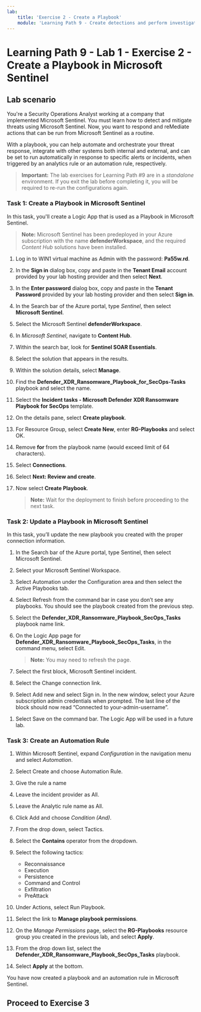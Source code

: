 ```yaml
---
lab:
    title: 'Exercise 2 - Create a Playbook'
    module: 'Learning Path 9 - Create detections and perform investigations using Microsoft Sentinel'
---
```


# Learning Path 9 - Lab 1 - Exercise 2 - Create a Playbook in Microsoft Sentinel

## Lab scenario

You're a Security Operations Analyst working at a company that implemented Microsoft Sentinel. You must learn how to detect and mitigate threats using Microsoft Sentinel. Now, you want to respond and reMediate actions that can be run from Microsoft Sentinel as a routine.

With a playbook, you can help automate and orchestrate your threat response, integrate with other systems both internal and external, and can be set to run automatically in response to specific alerts or incidents, when triggered by an analytics rule or an automation rule, respectively.

>**Important:** The lab exercises for Learning Path #9 are in a *standalone* environment. If you exit the lab before completing it, you will be required to re-run the configurations again.

### Task 1: Create a Playbook in Microsoft Sentinel

In this task, you'll create a Logic App that is used as a Playbook in Microsoft Sentinel.

>**Note:** Microsoft Sentinel has been predeployed in your Azure subscription with the name **defenderWorkspace**, and the required *Content Hub* solutions have been installed.

1. Log in to WIN1 virtual machine as Admin with the password: **Pa55w.rd**.  

1. In the **Sign in** dialog box, copy and paste in the **Tenant Email** account provided by your lab hosting provider and then select **Next**.

1. In the **Enter password** dialog box, copy and paste in the **Tenant Password** provided by your lab hosting provider and then select **Sign in**.

1. In the Search bar of the Azure portal, type *Sentinel*, then select **Microsoft Sentinel**.

1. Select the Microsoft Sentinel **defenderWorkspace**.

1. In *Microsoft Sentinel*, navigate to **Content Hub**.

1. Within the search bar, look for **Sentinel SOAR Essentials**.

1. Select the solution that appears in the results.

1. Within the solution details, select **Manage**.

1. Find the **Defender_XDR_Ransomware_Playbook_for_SecOps-Tasks** playbook and select the name.

1. Select the **Incident tasks - Microsoft Defender XDR Ransomware Playbook for SecOps** template.

1. On the details pane, select **Create playbook**.

1. For Resource Group, select **Create New**, enter **RG-Playbooks** and select OK.

1. Remove  **for** from the playbook name (would exceed limit of 64 characters).

1. Select **Connections**.

1. Select **Next: Review and create**.

1. Now select **Create Playbook**.

    >**Note:** Wait for the deployment to finish before proceeding to the next task.

### Task 2: Update a Playbook in Microsoft Sentinel

In this task, you’ll update the new playbook you created with the proper connection information.

1. In the Search bar of the Azure portal, type Sentinel, then select Microsoft Sentinel.

1. Select your Microsoft Sentinel Workspace.

1. Select Automation under the Configuration area and then select the Active Playbooks tab.

1. Select Refresh from the command bar in case you don’t see any playbooks. You should see the playbook created from the previous step.

1. Select the **Defender_XDR_Ransomware_Playbook_SecOps_Tasks** playbook name link.

1. On the Logic App page for **Defender_XDR_Ransomware_Playbook_SecOps_Tasks**, in the command menu, select Edit.

    >**Note:** You may need to refresh the page.

1. Select the first block, Microsoft Sentinel incident.

1. Select the Change connection link.

1. Select Add new and select Sign in. In the new window, select your Azure subscription admin credentials when prompted. The last line of the block should now read “Connected to your-admin-username”.

<!--- 1. Below within the logic split (+ sign), select Add an action to incident.--->

1. Select Save on the command bar. The Logic App will be used in a future lab.

### Task 3: Create an Automation Rule

1. Within Microsoft Sentinel, expand *Configuration* in the navigation menu and select *Automation*.

1. Select Create and choose Automation Rule.

1. Give the rule a name

1. Leave the incident provider as All.

1. Leave the Analytic rule name as All.

1. Click Add and choose *Condition (And)*.

1. From the drop down, select Tactics.

1. Select the **Contains** operator from the dropdown.

1. Select the following tactics:
    - Reconnaissance
    - Execution
    - Persistence
    - Command and Control
    - Exfiltration
    - PreAttack

1. Under Actions, select Run Playbook.

1. Select the link to **Manage playbook permissions**.

1. On the *Manage Permissions* page, select the **RG-Playbooks** resource group you created in the previous lab, and select **Apply**.

1. From the drop down list, select the **Defender_XDR_Ransomware_Playbook_SecOps_Tasks** playbook.

1. Select **Apply** at the bottom.

You have now created a playbook and an automation rule in Microsoft Sentinel.

## Proceed to Exercise 3
